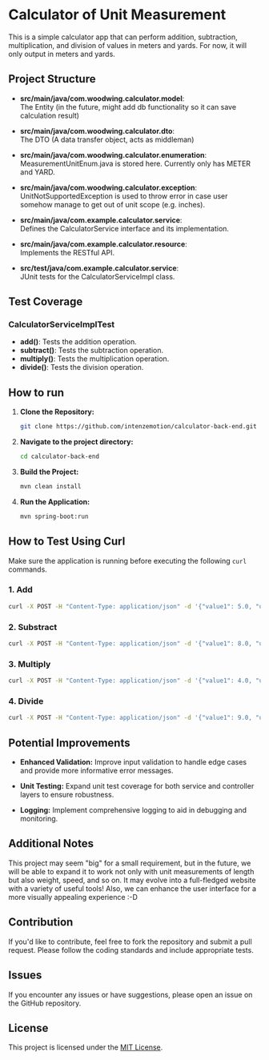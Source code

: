 # Calculator of Unit Measurement

This is a simple calculator app that can perform addition, subtraction, multiplication, and division of values in meters and yards. For now, it will only output in meters and yards.

## Project Structure

- **src/main/java/com.woodwing.calculator.model**:<br/>
The Entity (in the future, might add db functionality so it can save calculation result)
  
- **src/main/java/com.woodwing.calculator.dto**:<br/>
The DTO (A data transfer object, acts as middleman)

- **src/main/java/com.woodwing.calculator.enumeration**:<br/>
MeasurementUnitEnum.java is stored here. Currently only has METER and YARD.

- **src/main/java/com.woodwing.calculator.exception**:<br/>
UnitNotSupportedException is used to throw error in case user somehow manage to get out of unit scope (e.g. inches).

- **src/main/java/com.example.calculator.service**:<br/>
Defines the CalculatorService interface and its implementation.

- **src/main/java/com.example.calculator.resource**:<br/>
Implements the RESTful API.

- **src/test/java/com.example.calculator.service**:<br/>
JUnit tests for the CalculatorServiceImpl class.

## Test Coverage

### CalculatorServiceImplTest

- **add()**: Tests the addition operation.
- **subtract()**: Tests the subtraction operation.
- **multiply()**: Tests the multiplication operation.
- **divide()**: Tests the division operation.

## How to run

1. **Clone the Repository:**

    ```bash
    git clone https://github.com/intenzemotion/calculator-back-end.git
    ```

2. **Navigate to the project directory:**

    ```bash
    cd calculator-back-end
    ```

3. **Build the Project:**

    ```bash
    mvn clean install
    ```

4. **Run the Application:**

    ```bash
    mvn spring-boot:run
    ```

## How to Test Using Curl

Make sure the application is running before executing the following `curl` commands.

### 1. Add

```bash
curl -X POST -H "Content-Type: application/json" -d '{"value1": 5.0, "unit1": "meter", "value2": 3.0, "unit2": "yard"}' http://localhost:8080/api/calculator/add
```

### 2. Substract

```bash
curl -X POST -H "Content-Type: application/json" -d '{"value1": 8.0, "unit1": "meter", "value2": 2.0, "unit2": "yard"}' http://localhost:8080/api/calculator/subtract
```

### 3. Multiply
```bash
curl -X POST -H "Content-Type: application/json" -d '{"value1": 4.0, "unit1": "meter", "value2": 2.5, "unit2": "yard"}' http://localhost:8080/api/calculator/multiply
```

### 4. Divide
```bash
curl -X POST -H "Content-Type: application/json" -d '{"value1": 9.0, "unit1": "meter", "value2": 3.0, "unit2": "yard"}' http://localhost:8080/api/calculator/divide
```

## Potential Improvements

- **Enhanced Validation:** Improve input validation to handle edge cases and provide more informative error messages.

- **Unit Testing:** Expand unit test coverage for both service and controller layers to ensure robustness.

- **Logging:** Implement comprehensive logging to aid in debugging and monitoring.

## Additional Notes

This project may seem "big" for a small requirement, but in the future, we will be able to expand it to work not only with unit measurements of length but also weight, speed, and so on. It may evolve into a full-fledged website with a variety of useful tools! Also, we can enhance the user interface for a more visually appealing experience :-D

## Contribution

If you'd like to contribute, feel free to fork the repository and submit a pull request. Please follow the coding standards and include appropriate tests.

## Issues

If you encounter any issues or have suggestions, please open an issue on the GitHub repository.

## License

This project is licensed under the [MIT License](LICENSE).
